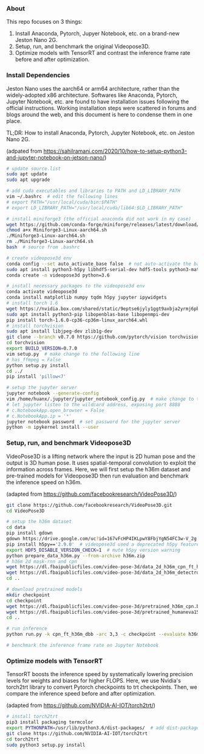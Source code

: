 ### About
This repo focuses on 3 things:
1. Install Anaconda, Pytorch, Jupyer Notebook, etc. on a brand-new Jeston Nano 2G.
2. Setup, run, and benchmark the original Videopose3D.
3. Optimize models with TensorRT and contrast the inference frame rate before and after optimization.

### Install Dependencies

Jeston Nano uses the aarch64 or arm64 architecture, rather than the widely-adopted x86 architecture. Softwares like Anaconda, Pytorch, Jupyter Notebook, etc. are found to have installation issues following the official instructions. Working installation steps were scattered in forums and blogs around the web, and this document is here to condense them in one place.

TL;DR: How to install Anaconda, Pytorch, Jupyter Notebook, etc. on Jeston Nano 2G.
 
(adpated from https://sahilramani.com/2020/10/how-to-setup-python3-and-jupyter-notebook-on-jetson-nano/)

 
```bash
# update source.list
sudo apt update
sudo apt upgrade

# add cuda executables and libraries to PATH and LD_LIBRARY_PATH
vim ~/.bashrc  # edit the following lines
# export PATH="/usr/local/cuda/bin:$PATH"
# export LD_LIBRARY_PATH="/usr/local/cuda/lib64:$LD_LIBRARY_PATH"

# install miniforge3 (the official anaconda did not work in my case)
wget https://github.com/conda-forge/miniforge/releases/latest/download/Miniforge3-Linux-aarch64.sh
chmod a+x Miniforge3-Linux-aarch64.sh
./Miniforge3-Linux-aarch64.sh
rm ./Miniforge3-Linux-aarch64.sh
bash  # source from .bashrc

# create videopose3d env
conda config --set auto_activate_base false  # not auto-activate the base env
sudo apt install python3-h5py libhdf5-serial-dev hdf5-tools python3-matplotlib
conda create -n videopose3d python=3.6

# install necessary packages to the videopose3d env
conda activate videopose3d
conda install matplotlib numpy tqdm h5py jupyter ipywidgets
# install torch 1.6 
wget https://nvidia.box.com/shared/static/9eptse6jyly1ggt9axbja2yrmj6pbarc.whl -O torch-1.6.0-cp36-cp36m-linux_aarch64.whl
sudo apt install python3-pip libopenblas-base libopenmpi-dev
pip install torch-1.6.0-cp36-cp36m-linux_aarch64.whl
# install torchvision
sudo apt install libjpeg-dev zlib1g-dev
git clone --branch v0.7.0 https://github.com/pytorch/vision torchvision
cd torchvision
export BUILD_VERSION=0.7.0  
vim setup.py  # make change to the following line
# has_ffmpeg = False
python setup.py install
cd ../
pip install 'pillow<7'

# setup the jupyter server
jupyter notebook --generate-config
vim /home/huanx/.jupyter/jupyter_notebook_config.py  # make change to the following lines
# let jupyter listen to the wildcard address, exposing port 8888
# c.NotebookApp.open_browser = False
# c.NotebookApp.ip = '*'
jupyter notebook password  # set password for the jupyter server
python -m ipykernel install --user
```

### Setup, run, and benchmark Videopose3D

VideoPose3D is a lifting network where the input is 2D human pose and the output is 3D human pose. It uses spatial-temporal convolution to exploit the information across frames. Here, we will first setup the h36m dataset and pre-trained models for Videopose3D then run evaluation and benchmark the inference speed on h36m.

(adapted from https://github.com/facebookresearch/VideoPose3D/)

```bash
git clone https://github.com/facebookresearch/VideoPose3D.git
cd VideoPose3D

# setup the h36m dataset
cd data
pip install gdown
gdown https://drive.google.com/uc?id=167vFcHP4IKLpwY8FbjYgN54FC3w-V_2g
pip install h5py=='2.9.0'  # videopose3d used a deprecated h5py feature to extract archived data
export HDF5_DISABLE_VERSION_CHECK=1  # mute h5py version warning
python prepare_data_h36m.py --from-archive h36m.zip
# h36m 2d mask-rnn and cpn
wget https://dl.fbaipublicfiles.com/video-pose-3d/data_2d_h36m_cpn_ft_h36m_dbb.npz
wget https://dl.fbaipublicfiles.com/video-pose-3d/data_2d_h36m_detectron_ft_h36m.npz
cd ..

# download pretrained models
mkdir checkpoint
cd checkpoint
wget https://dl.fbaipublicfiles.com/video-pose-3d/pretrained_h36m_cpn.bin
wget https://dl.fbaipublicfiles.com/video-pose-3d/pretrained_humaneva15_detectron.bin
cd ..

# run inference
python run.py -k cpn_ft_h36m_dbb -arc 3,3 -c checkpoint --evaluate h36m_cpn_receptive_9.bin

# benchmark the inference frame rate on Jupyter Notebook

```

### Optimize models with TensorRT

TensorRT boosts the inference speed by systematically lowering precision levels for weights and biases for higher FLOPS. Here, we use Nvidia's torch2trt library to convert Pytorch checkpoints to trt checkpoints. Then, we compare the inference speed before and after optimization. 

(adapted from https://github.com/NVIDIA-AI-IOT/torch2trt/)

```bash
# install torch2trt
pip3 install packaging termcolor
export PYTHONPATH=/usr/lib/python3.6/dist-packages/  # add dist-packages access to the conda env (for the tensorrt package)
git clone https://github.com/NVIDIA-AI-IOT/torch2trt
cd torch2trt
sudo python3 setup.py install
```
